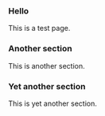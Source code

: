 ### Hello ###

This is a test page.

### Another section ###

This is another section.

### Yet another section ###

This is yet another section.

